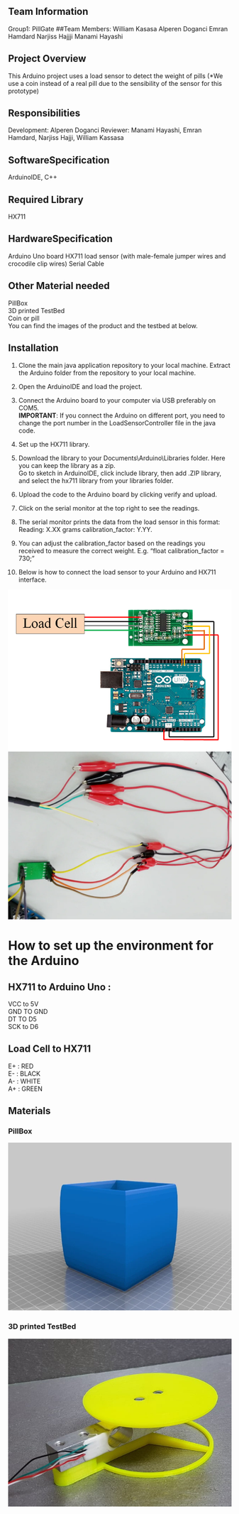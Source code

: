 ## Team Information
Group1: PillGate
##Team Members:
William Kasasa
Alperen Doganci
Emran Hamdard
Narjiss Hajjji
Manami Hayashi

## Project Overview
This Arduino project uses a load sensor to detect the weight of pills
(*We use a coin instead of a real pill due to the sensibility of the sensor for this prototype)

## Responsibilities
Development: Alperen Doganci
Reviewer: Manami Hayashi, Emran Hamdard, Narjiss Hajji, William Kassasa

## SoftwareSpecification
ArduinoIDE, C++

## Required Library
HX711

## HardwareSpecification
Arduino Uno board
HX711 load sensor (with male-female jumper wires and crocodile clip wires)
Serial Cable


## Other Material needed
PillBox
<br>3D printed TestBed
<br>Coin or pill
<br>You can find the images of the product and the testbed at below.

## Installation
1. Clone the main java application repository to your local machine. Extract the Arduino folder from the repository to your local machine.

2. Open the ArduinoIDE and load the project.

3. Connect the Arduino board to your computer via USB preferably on COM5.
<br>**IMPORTANT**: If you connect the Arduino on different port, you need to change the port number in the LoadSensorController file in the java code.

4. Set up the HX711 library.

5. Download the library to your Documents\Arduino\Libraries folder. Here you can keep the library as a zip. <br> Go to sketch in ArduinoIDE, click include library, then add .ZIP library, and select the hx711 library from your libraries folder.

6. Upload the code to the Arduino board by clicking verify and upload.

7. Click on the serial monitor at the top right to see the readings.

8. The serial monitor prints the data from the load sensor in this format: <br> Reading: X.XX grams calibration_factor: Y.YY.

9. You can adjust the calibration_factor based on the readings you received to measure the correct weight. E.g. “float calibration_factor = 730;”

10. Below is how to connect the load sensor to your Arduino and HX711 interface.

![Description of Image](Image/ConnectionOfSensor.png)
![Description of Image](Image/Wires.webp)


# How to set up the environment for the Arduino
## HX711 to Arduino Uno :
VCC to 5V
<br>
GND TO GND
<br>
DT TO D5
<br>
SCK to D6
<br>
## Load Cell to HX711
E+ : RED
<br>
E- : BLACK
<br>
A- : WHITE
<br>
A+ : GREEN

## Materials
### PillBox
![Description of Image](Image/pillbox.webp)
### 3D printed TestBed
![Description of Image](Image/testbed.jpg)